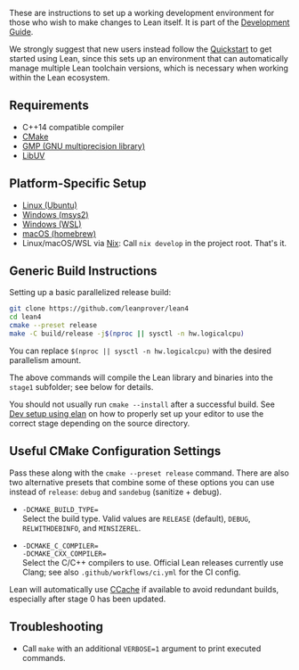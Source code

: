 These are instructions to set up a working development environment for those who wish to make changes to Lean itself. It is part of the [Development Guide](../dev/index.md).

We strongly suggest that new users instead follow the [Quickstart](https://docs.lean-lang.org/lean4/doc/quickstart.html) to get started using Lean, since this sets up an environment that can automatically manage multiple Lean toolchain versions, which is necessary when working within the Lean ecosystem.

Requirements
------------

- C++14 compatible compiler
- [CMake](http://www.cmake.org)
- [GMP (GNU multiprecision library)](http://gmplib.org/)
- [LibUV](https://libuv.org/)

Platform-Specific Setup
-----------------------

- [Linux (Ubuntu)](ubuntu.md)
- [Windows (msys2)](msys2.md)
- [Windows (WSL)](wsl.md)
- [macOS (homebrew)](osx-10.9.md)
- Linux/macOS/WSL via [Nix](https://nixos.org/nix/): Call `nix develop` in the project root. That's it.

Generic Build Instructions
--------------------------

Setting up a basic parallelized release build:

```bash
git clone https://github.com/leanprover/lean4
cd lean4
cmake --preset release
make -C build/release -j$(nproc || sysctl -n hw.logicalcpu)
```
You can replace `$(nproc || sysctl -n hw.logicalcpu)` with the desired parallelism amount.

The above commands will compile the Lean library and binaries into the
`stage1` subfolder; see below for details.

You should not usually run `cmake --install` after a successful build.
See [Dev setup using elan](../dev/index.md#dev-setup-using-elan) on how to properly set up your editor to use the correct stage depending on the source directory.

Useful CMake Configuration Settings
-----------------------------------

Pass these along with the `cmake --preset release` command.
There are also two alternative presets that combine some of these options you can use instead of `release`: `debug` and `sandebug` (sanitize + debug).

* `-DCMAKE_BUILD_TYPE=`\
  Select the build type. Valid values are `RELEASE` (default), `DEBUG`,
  `RELWITHDEBINFO`, and `MINSIZEREL`.

* `-DCMAKE_C_COMPILER=`\
  `-DCMAKE_CXX_COMPILER=`\
  Select the C/C++ compilers to use. Official Lean releases currently use Clang;
  see also `.github/workflows/ci.yml` for the CI config.

Lean will automatically use [CCache](https://ccache.dev/) if available to avoid
redundant builds, especially after stage 0 has been updated.

Troubleshooting
---------------

* Call `make` with an additional `VERBOSE=1` argument to print executed commands.
